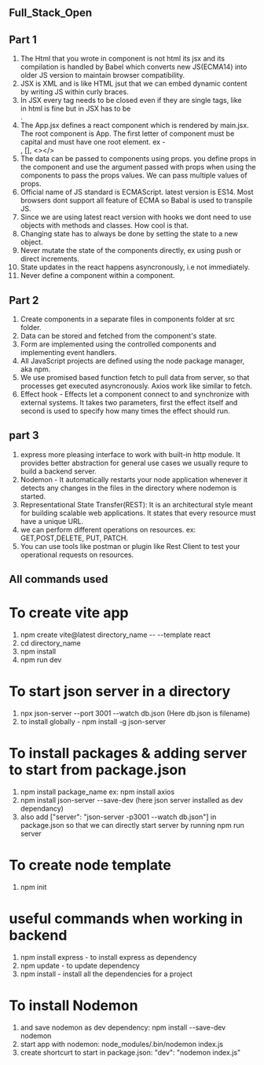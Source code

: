 ## Full_Stack_Open

## Part 1
1) The Html that you wrote in component is not html its jsx and its compilation is handled by Babel which converts new JS(ECMA14) into older JS version to maintain browser compatibility.
2) JSX is XML and is like HTML jsut that we can embed dynamic content by writing JS within curly braces.
3) In JSX every tag needs to be closed even if they are single tags, like <br> in html is fine but in JSX has to be <br/>.
4) The App.jsx defines a react component which is rendered by main.jsx. The root component is App. The first letter of component must be capital and must have one root element. ex - <div></div>, [], <></>
5) The data can be passed to components using props. you define props in the component and use the argument passed with props when using the components to pass the props values. We can pass multiple values of props.
6) Official name of JS standard is ECMAScript. latest version is ES14. Most browsers dont support all feature of ECMA so Babal is used to transpile JS.
7) Since we are using latest react version with hooks we dont need to use objects with methods and classes. How cool is that.
8) Changing state has to always be done by setting the state to a new object.
9) Never mutate the state of the components directly, ex using push or direct increments.
10) State updates in the react happens asyncronously, i.e not immediately.
11) Never define a component within a component.

## Part 2 
1) Create components in a separate files in components folder at src folder. 
2) Data can be stored and fetched from the component's state.
3) Form are implemented using the controlled components and implementing event handlers. 
4) All JavaScript projects are defined using the node package manager, aka npm.
5) We use promised based function fetch to pull data from server, so that processes get executed asyncronously. Axios work like similar to fetch.
6) Effect hook - Effects let a component connect to and synchronize with external systems. It takes two parameters, first the effect itself and second is used to specify how many times the effect should run.

## part 3
1) express more pleasing interface to work with built-in http module. It provides better abstraction for general use cases we usually requre to build a backend server.
2) Nodemon - It automatically restarts your node application whenever it detects any changes in the files in the directory where nodemon is started.
3) Representational State Transfer(REST): It is an architectural style meant for building scalable web applications. It states that every resource must have a unique URL.
4) we can perform different operations on resources. ex: GET,POST,DELETE, PUT, PATCH.
5) You can use tools like postman or plugin like Rest Client to test your operational requests on resources.


## All commands used

# To create vite app
1) npm create vite@latest directory_name -- --template react
2) cd directory_name
3) npm install
4) npm run dev

# To start json server in a directory 
1) npx json-server --port 3001 --watch db.json   (Here db.json is filename)
2) to install globally - npm install -g json-server

# To install packages & adding server to start from package.json
1) npm install package_name ex: npm install axios
2) npm install json-server --save-dev (here json server installed as dev dependancy)
3) also add ["server": "json-server -p3001 --watch db.json"] in package.json so that we can directly start server by running npm run server

# To create node template 
1) npm init 

# useful commands when working in backend
1) npm install express - to install express as dependency
2) npm update - to update dependency
3) npm install - install all the dependencies for a project


# To install Nodemon
1) and save nodemon as dev dependency: npm install --save-dev nodemon
2) start app with nodemon: node_modules/.bin/nodemon index.js
3) create shortcurt to start in package.json: "dev": "nodemon index.js"

